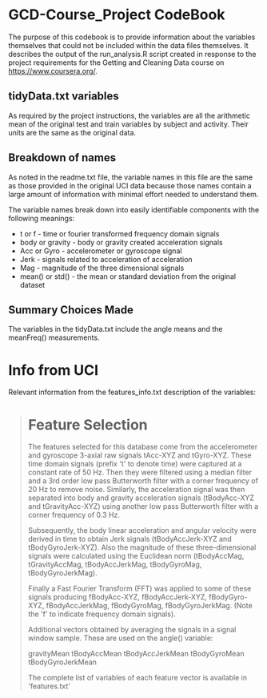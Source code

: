 # GCD-Course_Project CodeBook
The purpose of this codebook is to provide information about the variables themselves that could not be included within the data files themselves. It describes the output of the run_analysis.R script created in response to the project requirements for the Getting and Cleaning Data course on https://www.coursera.org/.

## tidyData.txt variables
As required by the project instructions, the variables are all the arithmetic mean of the original test and train variables by subject and activity. Their units are the same as the original data. 

## Breakdown of names
As noted in the readme.txt file, the variable names in this file are the same as those provided in the original UCI data because those names contain a large amount of information with minimal effort needed to understand them. 

The variable names break down into easily identifiable components with the following meanings:

* t or f - time or fourier transformed frequency domain signals
* body or gravity - body or gravity created acceleration signals
* Acc or Gyro - accelerometer or gyroscope signal
* Jerk - signals related to acceleration of acceleration
* Mag - magnitude of the three dimensional signals
* mean() or std() - the mean or standard deviation from the original dataset

## Summary Choices Made
The variables in the tidyData.txt include the angle means and the meanFreq() measurements. 

# Info from UCI
Relevant information from the features_info.txt description of the variables:

>Feature Selection 
>=================
>
>The features selected for this database come from the accelerometer and gyroscope 3-axial raw signals tAcc-XYZ and tGyro-XYZ. These time domain signals (prefix 't' to denote time) were captured at a constant rate of 50 Hz. Then they were filtered using a median filter and a 3rd order low pass Butterworth filter with a corner frequency of 20 Hz to remove noise. Similarly, the acceleration signal was then separated into body and gravity acceleration signals (tBodyAcc-XYZ and tGravityAcc-XYZ) using another low pass Butterworth filter with a corner frequency of 0.3 Hz. 
>
>Subsequently, the body linear acceleration and angular velocity were derived in time to obtain Jerk signals (tBodyAccJerk-XYZ and tBodyGyroJerk-XYZ). Also the magnitude of these three-dimensional signals were calculated using the Euclidean norm (tBodyAccMag, tGravityAccMag, tBodyAccJerkMag, tBodyGyroMag, tBodyGyroJerkMag). 
>
>Finally a Fast Fourier Transform (FFT) was applied to some of these signals producing fBodyAcc-XYZ, fBodyAccJerk-XYZ, fBodyGyro-XYZ, fBodyAccJerkMag, fBodyGyroMag, fBodyGyroJerkMag. (Note the 'f' to indicate frequency domain signals). 
>
>Additional vectors obtained by averaging the signals in a signal window sample. These are used on the angle() variable:
>
>gravityMean
>tBodyAccMean
>tBodyAccJerkMean
>tBodyGyroMean
>tBodyGyroJerkMean
>
>The complete list of variables of each feature vector is available in 'features.txt'
